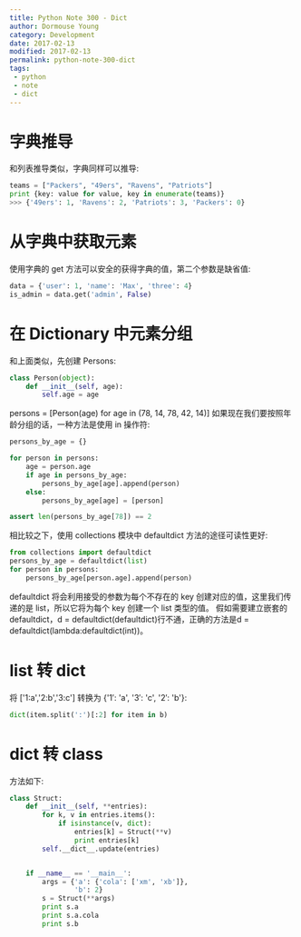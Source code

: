 ```yaml
---
title: Python Note 300 - Dict
author: Dormouse Young
category: Development
date: 2017-02-13
modified: 2017-02-13
permalink: python-note-300-dict
tags:
 - python
 - note
 - dict
---
```


# 字典推导

和列表推导类似，字典同样可以推导:

```python
teams = ["Packers", "49ers", "Ravens", "Patriots"]
print {key: value for value, key in enumerate(teams)}
>>> {'49ers': 1, 'Ravens': 2, 'Patriots': 3, 'Packers': 0}
```

<!-- more -->
# 从字典中获取元素

使用字典的 get 方法可以安全的获得字典的值，第二个参数是缺省值:

```python
data = {'user': 1, 'name': 'Max', 'three': 4}
is_admin = data.get('admin', False)
```

# 在 Dictionary 中元素分组

和上面类似，先创建 Persons:

```python
class Person(object):
    def __init__(self, age):
        self.age = age
```

persons = \[Person(age) for age in (78, 14, 78, 42, 14)\]
如果现在我们要按照年龄分组的话，一种方法是使用 in 操作符:

```python
persons_by_age = {}

for person in persons:
    age = person.age
    if age in persons_by_age:
        persons_by_age[age].append(person)
    else:
        persons_by_age[age] = [person]

assert len(persons_by_age[78]) == 2
```

相比较之下，使用 collections 模块中 defaultdict 方法的途径可读性更好:

```python
from collections import defaultdict
persons_by_age = defaultdict(list)
for person in persons:
    persons_by_age[person.age].append(person)
```

defaultdict 将会利用接受的参数为每个不存在的 key 创建对应的值，这里我们传递的是 list，所以它将为每个 key 创建一个 list 类型的值。 假如需要建立嵌套的defaultdict，d = defaultdict(defaultdict)行不通，正确的方法是d = defaultdict(lambda:defaultdict(int))。

# list 转 dict

将 \['1:a','2:b','3:c'\] 转换为 {'1′: 'a', '3′: 'c', '2′: 'b'}:

```python
dict(item.split(':')[:2] for item in b)
```

# dict 转 class

方法如下:

```python
class Struct:
    def __init__(self, **entries):
        for k, v in entries.items():
            if isinstance(v, dict):
                entries[k] = Struct(**v)
                print entries[k]
        self.__dict__.update(entries)


    if __name__ == '__main__':
        args = {'a': {'cola': ['xm', 'xb']},
                'b': 2}
        s = Struct(**args)
        print s.a
        print s.a.cola
        print s.b
```
